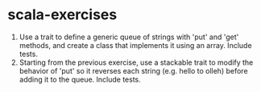 # scala-exercises
1. Use a trait to define a generic queue of strings with 'put' and 'get' methods, and create a class that implements it using an array. Include tests.
2. Starting from the previous exercise, use a stackable trait to modify the behavior of 'put' so it reverses each string (e.g. hello to olleh) before adding it to the queue. Include tests.
